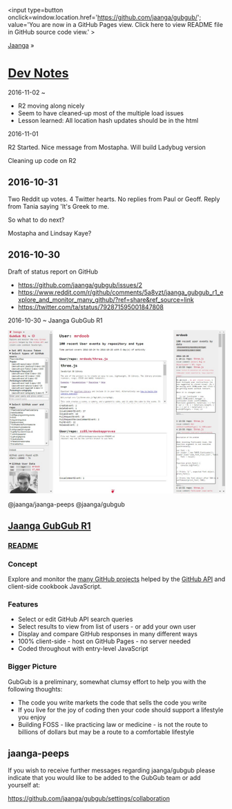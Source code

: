 <span style=display:none; >[You are now in GitHub source code view. Click here to view README file in GitHub Pages view]
( https://jaanga.github.io/gubgub/#README.md "View file as a web page." ) </span>
<input type=button onclick=window.location.href='https://github.com/jaanga/gubgub/';
value='You are now in a GitHub Pages view. Click here to view README file in GitHub source code view.' >

[Jaanga]( https://jaanga.github.io ) &raquo;

[Dev Notes]( index.html#dev-notes.md )
===========================================================================


2016-11-02 ~

* R2 moving along nicely
* Seem to have cleaned-up most of the multiple load issues
* Lesson learned: All location hash updates should be in the html


2016-11-01

R2 Started. Nice message from Mostapha. Will build Ladybug version

Cleaning up code on R2


2016-10-31
--------------------------------------------------------------------------------
Two Reddit up votes. 4 Twitter hearts. No replies from Paul or Geoff. Reply from Tania saying 'It's Greek to me.

So what to do next?

Mostapha and Lindsay Kaye?



2016-10-30
--------------------------------------------------------------------------------

Draft of status report on GitHub

* https://github.com/jaanga/gubgub/issues/2
* https://www.reddit.com/r/github/comments/5a8vzt/jaanga_gubgub_r1_explore_and_monitor_many_github/?ref=share&ref_source=link
* https://twitter.com/ta/status/792871595001847808


2016-10-30 ~ Jaanga GubGub R1

![]( gubgub-r1.jpg )

@jaanga/jaanga-peeps
@jaanga/gubgub

## [Jaanga GubGub R1]( https://jaanga.github.io/gubgub/ )

### [README]( https://jaanga.github.io/gubgub/#README.md )

### Concept

Explore and monitor the <a href="https://github.com/about" target="_blank" >many GitHub projects</a>
helped by the <a href="https://developer.github.com/v3/" target="_blank" >GitHub API</a> and client-side cookbook JavaScript.

### Features

* Select or edit GitHub API search queries
* Select results to view from list of users - or add your own user
* Display and compare GitHub responses in many different ways
* 100% client-side - host on GitHub Pages - no server needed
* Coded throughout with entry-level JavaScript

### Bigger Picture

GubGub is a preliminary, somewhat clumsy effort to help you with the following thoughts:

* The code you write markets the code that sells the code you write
* If you live for the joy of coding then your code should support a lifestyle you enjoy
* Building FOSS - like practicing law or medicine - is not the route to billions of dollars but may be a route to a comfortable lifestyle


## jaanga-peeps

If you wish to receive further messages regarding jaanga/gubgub
please indicate that you would like to be added to the GubGub team or add yourself at:

 https://github.com/jaanga/gubgub/settings/collaboration
